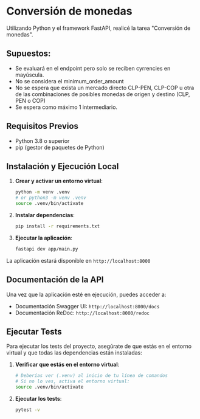 # Conversión de monedas

Utilizando Python y el framework FastAPI, realicé la tarea "Conversión de monedas". 

## Supuestos:
- Se evaluará en el endpoint pero solo se reciben cyrrencies en mayúscula.
- No se considera el minimum_order_amount
- No se espera que exista un mercado directo CLP-PEN, CLP-COP u otra de las combinaciones de posibles monedas de origen y destino (CLP, PEN o COP)
- Se espera como máximo 1 intermediario.

## Requisitos Previos
- Python 3.8 o superior
- pip (gestor de paquetes de Python)

## Instalación y Ejecución Local

1. **Crear y activar un entorno virtual**:
   ```bash
   python -m venv .venv
   # or python3 -m venv .venv
   source .venv/bin/activate
   ```

2. **Instalar dependencias**:
   ```bash
   pip install -r requirements.txt
   ```

3. **Ejecutar la aplicación**:
   ```bash
   fastapi dev app/main.py
   ```

La aplicación estará disponible en `http://localhost:8000`

## Documentación de la API
Una vez que la aplicación esté en ejecución, puedes acceder a:
- Documentación Swagger UI: `http://localhost:8000/docs`
- Documentación ReDoc: `http://localhost:8000/redoc`

## Ejecutar Tests
Para ejecutar los tests del proyecto, asegúrate de que estás en el entorno virtual y que todas las dependencias están instaladas:

1. **Verificar que estás en el entorno virtual**:
   ```bash
   # Deberías ver (.venv) al inicio de tu línea de comandos
   # Si no lo ves, activa el entorno virtual:
   source .venv/bin/activate
   ```

2. **Ejecutar los tests**:
   ```bash
   pytest -v
   ```
